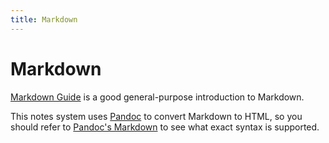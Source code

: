 ```yaml
---
title: Markdown
---
```


# Markdown

[Markdown Guide](https://www.markdownguide.org/) is a good general-purpose introduction to Markdown.

This notes system uses [Pandoc](./pandoc.html) to convert Markdown to HTML, so you should refer to [Pandoc's Markdown](https://pandoc.org/MANUAL.html#pandocs-markdown) to see what exact syntax is supported.
